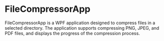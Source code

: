 # FileCompressorApp
FileCompressorApp is a WPF application designed to compress files in a selected directory. The application supports compressing PNG, JPEG, and PDF files, and displays the progress of the compression process.
